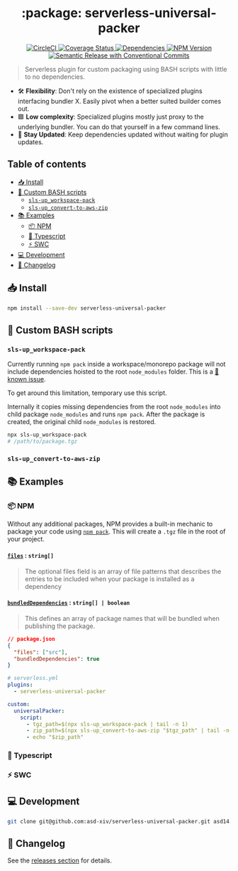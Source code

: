 <!-- markdownlint-disable first-line-h1 line-length no-inline-html -->

<h1 align="center">
  :package: serverless-universal-packer
</h1>
<p align="center">
  <a href="https://dl.circleci.com/status-badge/redirect/gh/asd-xiv/serverless-universal-packer/tree/main" target="_blank">
    <img alt="CircleCI" src="https://dl.circleci.com/status-badge/img/gh/asd-xiv/serverless-universal-packer/tree/main.svg?style=svg" />
  </a>
  <a href="https://coveralls.io/github/asd-xiv/serverless-universal-packer?branch=main" target="_blank">
    <img alt="Coverage Status" src="https://coveralls.io/repos/github/asd-xiv/serverless-universal-packer/badge.svg?branch=main" />
  </a>
  <a href="https://www.npmjs.com/package/@asd14/serverless-universal-packer?activeTab=dependencies" target="_blank">
    <img alt="Dependencies" src="https://img.shields.io/badge/dependencies-0%20packages-green">
  </a>
  <a href="https://www.npmjs.com/package/@asd14/serverless-universal-packer" target="_blank">
    <img alt="NPM Version" src="https://img.shields.io/npm/v/@asd14/serverless-universal-packer?label=npm%40latest" />
  </a>
  <a href="https://github.com/conventional-changelog/conventional-changelog/tree/master/packages/conventional-changelog-conventionalcommits" target="_blank">
    <img alt="Semantic Release with Conventional Commits" src="https://img.shields.io/badge/semantic--release-conventionalcommits-green" />
  </a>
</p>

> Serverless plugin for custom packaging using BASH scripts with little to no
> dependencies.

- :hammer_and_wrench: **Flexibility**: Don't rely on the existence of
  specialized plugins interfacing bundler X. Easily pivot when a better suited
  builder comes out.
- :green_square: **Low complexity**: Specialized plugins mostly just proxy to
  the underlying bundler. You can do that yourself in a few command lines.
- :repeat: **Stay Updated**: Keep dependencies updated without waiting for
  plugin updates.

## Table of contents

<!-- vim-markdown-toc GFM -->

- [:inbox_tray: Install](#inbox_tray-install)
- [:wrench: Custom BASH scripts](#wrench-custom-bash-scripts)
  - [`sls-up_workspace-pack`](#sls-up_workspace-pack)
  - [`sls-up_convert-to-aws-zip`](#sls-up_convert-to-aws-zip)
- [:books: Examples](#books-examples)
  - [:package: NPM](#package-npm)
  - [:large_blue_diamond: Typescript](#large_blue_diamond-typescript)
  - [:zap: SWC](#zap-swc)
- [:computer: Development](#computer-development)
- [:scroll: Changelog](#scroll-changelog)

<!-- vim-markdown-toc -->

## :inbox_tray: Install

```bash
npm install --save-dev serverless-universal-packer
```

## :wrench: Custom BASH scripts

### `sls-up_workspace-pack`

Currently running `npm pack` inside a workspace/monorepo package will not
include dependencies hoisted to the root `node_modules` folder. This is a
[:bug: known issue](https://github.com/npm/cli/issues/3466).

To get around this limitation, temporary use this script.

Internally it copies missing dependencies from the root `node_modules` into
child package `node_modules` and runs `npm pack`. After the package is created,
the original child `node_modules` is restored.

```bash
npx sls-up_workspace-pack
# /path/to/package.tgz
```

### `sls-up_convert-to-aws-zip`

## :books: Examples

### :package: NPM

Without any additional packages, NPM provides a built-in mechanic to package
your code using [`npm pack`][examples_npm_npm-pack]. This will create a `.tgz`
file in the root of your project.

#### [`files`][examples_npm_files] : `string[]`

> The optional files field is an array of file patterns that describes the
> entries to be included when your package is installed as a dependency

#### [`bundledDependencies`][examples_npm_bundled-dependencies] : `string[] | boolean`

> This defines an array of package names that will be bundled when publishing
> the package.

[examples_npm_npm-pack]: https://docs.npmjs.com/cli/v9/commands/npm-pack
[examples_npm_files]:
  https://docs.npmjs.com/cli/v9/configuring-npm/package-json#files
[examples_npm_bundled-dependencies]:
  https://docs.npmjs.com/cli/v9/configuring-npm/package-json#bundledependencies

```json
// package.json
{
  "files": ["src"],
  "bundledDependencies": true
}
```

```yaml
# serverless.yml
plugins:
  - serverless-universal-packer

custom:
  universalPacker:
    script:
      - tgz_path=$(npx sls-up_workspace-pack | tail -n 1)
      - zip_path=$(npx sls-up_convert-to-aws-zip "$tgz_path" | tail -n 1)
      - echo "$zip_path"
```

### :large_blue_diamond: Typescript

### :zap: SWC

## :computer: Development

```bash
git clone git@github.com:asd-xiv/serverless-universal-packer.git asd14.serverless-universal-packer
```

## :scroll: Changelog

See the [releases section][changelog_releases] for details.

[changelog_releases]:
  https://github.com/asd-xiv/serverless-universal-packer/releases
